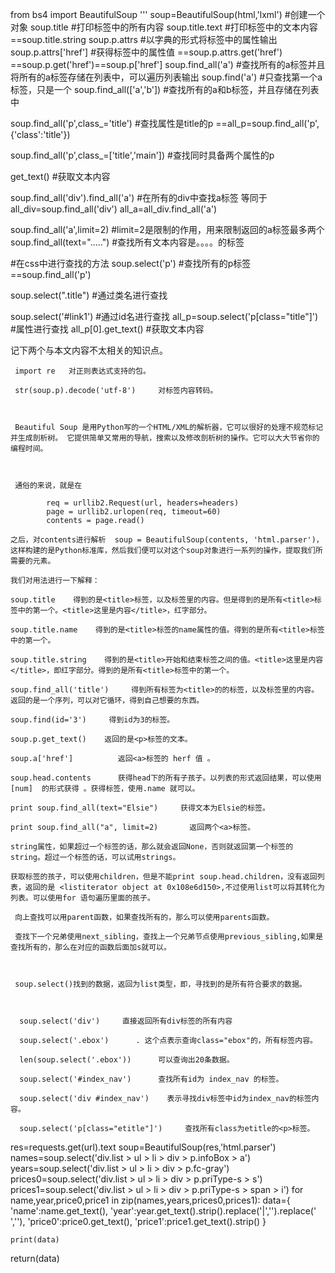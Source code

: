 from bs4 import BeautifulSoup '''
soup=BeautifulSoup(html,'lxml')   #创建一个对象
soup.title                       #打印标签中的所有内容
soup.title.text                  #打印标签中的文本内容   ==soup.title.string
soup.p.attrs                     #以字典的形式将标签中的属性输出
soup.p.attrs['href']              #获得标签中的属性值   ==soup.p.attrs.get('href')  ==soup.p.get('href')==soup.p['href']
soup.find_all('a')                 #查找所有的a标签并且将所有的a标签存储在列表中，可以遍历列表输出
soup.find('a')                     #只查找第一个a标签，只是一个
soup.find_all(['a','b'])            #查找所有的a和b标签，并且存储在列表中

soup.find_all('p',class_='title')     #查找属性是title的p    ==all_p=soup.find_all('p',{'class':'title'})

soup.find_all('p',class_=['title','main'])      #查找同时具备两个属性的p

get_text()                                     #获取文本内容


soup.find_all('div').find_all('a')                #在所有的div中查找a标签
等同于   all_div=soup.find_all('div')
         all_a=all_div.find_all('a')


soup.find_all('a',limit=2)                        #limit=2是限制的作用，用来限制返回的a标签最多两个
soup.find_all(text=".....")                         #查找所有文本内容是。。。。的标签


#在css中进行查找的方法
soup.select('p')                                  #查找所有的p标签   ==soup.find_all('p')

soup.select(".title")                            #通过类名进行查找

soup.select('#link1')                             #通过id名进行查找 all_p=soup.select('p[class="title"]') #属性进行查找 all_p[0].get_text() #获取文本内容


 记下两个与本文内容不太相关的知识点。

     import re   对正则表达式支持的包。

     str(soup.p).decode('utf-8')     对标签内容转码。

 

     Beautiful Soup 是用Python写的一个HTML/XML的解析器，它可以很好的处理不规范标记并生成剖析树。 它提供简单又常用的导航，搜索以及修改剖析树的操作。它可以大大节省你的编程时间。

    

     通俗的来说，就是在

            req = urllib2.Request(url, headers=headers)
            page = urllib2.urlopen(req, timeout=60)
            contents = page.read()

    之后，对contents进行解析  soup = BeautifulSoup(contents, 'html.parser')，这样构建的是Python标准库，然后我们便可以对这个soup对象进行一系列的操作，提取我们所需要的元素。

    我们对用法进行一下解释：

    soup.title    得到的是<title>标签，以及标签里的内容。但是得到的是所有<title>标签中的第一个。<title>这里是内容</title>，红字部分。

    soup.title.name    得到的是<title>标签的name属性的值。得到的是所有<title>标签中的第一个。

    soup.title.string    得到的是<title>开始和结束标签之间的值。<title>这里是内容</title>，即红字部分。得到的是所有<title>标签中的第一个。

    soup.find_all('title')     得到所有标签为<title>的的标签，以及标签里的内容。返回的是一个序列，可以对它循环，得到自己想要的东西。

    soup.find(id='3')     得到id为3的标签。

    soup.p.get_text()    返回的是<p>标签的文本。

    soup.a['href']          返回<a>标签的 herf 值 。

    soup.head.contents      获得head下的所有子孩子。以列表的形式返回结果，可以使用 [num]  的形式获得 。获得标签，使用.name 就可以。

    print soup.find_all(text="Elsie")     获得文本为Elsie的标签。

    print soup.find_all("a", limit=2)       返回两个<a>标签。

    string属性，如果超过一个标签的话，那么就会返回None，否则就返回第一个标签的string。超过一个标签的话，可以试用strings。

    获取标签的孩子，可以使用children，但是不能print soup.head.children，没有返回列表，返回的是 <listiterator object at 0x108e6d150>,不过使用list可以将其转化为列表。可以使用for 语句遍历里面的孩子。

     向上查找可以用parent函数，如果查找所有的，那么可以使用parents函数。

     查找下一个兄弟使用next_sibling，查找上一个兄弟节点使用previous_sibling,如果是查找所有的，那么在对应的函数后面加s就可以。

 

     soup.select()找到的数据，返回为list类型，即，寻找到的是所有符合要求的数据。

 

      soup.select('div')     直接返回所有div标签的所有内容

      soup.select('.ebox')      . 这个点表示查询class="ebox"的，所有标签内容。

      len(soup.select('.ebox'))      可以查询出20条数据。

      soup.select('#index_nav')      查找所有id为 index_nav 的标签。

      soup.select('div #index_nav')    表示寻找div标签中id为index_nav的标签内容。

      soup.select('p[class="etitle"]')     查找所有class为etitle的<p>标签。
      
      
 
 res=requests.get(url).text
soup=BeautifulSoup(res,'html.parser')
names=soup.select('div.list > ul > li > div > p.infoBox > a')
years=soup.select('div.list > ul > li > div > p.fc-gray')
prices0=soup.select('div.list > ul > li > div > p.priType-s > s')
prices1=soup.select('div.list > ul > li > div > p.priType-s > span > i')
for name,year,price0,price1 in zip(names,years,prices0,prices1):
    data={
        'name':name.get_text(),
        'year':year.get_text().strip().replace('|','').replace(' ',''),
        'price0':price0.get_text(),
        'price1':price1.get_text().strip()
    }
    
    print(data)
return(data)
 
 
 
 
 
 